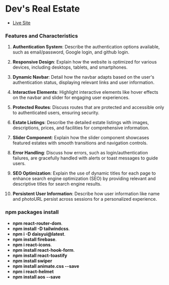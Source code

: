 # Dev's Real Estate

- [Live Site](https://dev-s-real-estate.web.app/)

### Features and Characteristics
1. **Authentication System**: Describe the authentication options available, such as email/password, Google login, and github login.

2. **Responsive Design**: Explain how the website is optimized for various devices, including desktops, tablets, and smartphones.

3. **Dynamic Navbar**: Detail how the navbar adapts based on the user's authentication status, displaying relevant links and user information.

4. **Interactive Elements**: Highlight interactive elements like hover effects on the navbar and slider for engaging user experiences.

5. **Protected Routes**: Discuss routes that are protected and accessible only to authenticated users, ensuring security.

6. **Estate Listings**: Describe the detailed estate listings with images, descriptions, prices, and facilities for comprehensive information.

7. **Slider Component**: Explain how the slider component showcases featured estates with smooth transitions and navigation controls.

8. **Error Handling**: Discuss how errors, such as login/authentication failures, are gracefully handled with alerts or toast messages to guide users.

9. **SEO Optimization**: Explain the use of dynamic titles for each page to enhance search engine optimization (SEO) by providing relevant and descriptive titles for search engine results.

10. **Persistent User Information**: Describe how user information like name and photoURL persist across sessions for a personalized experience.

### npm packages install
- **npm react-router-dom**.
- **npm install -D tailwindcss**.
- **npm i -D daisyui@latest**.
- **npm install firebase**.
- **npm i react-icons**.
- **npm install react-hook-form**.
- **npm install react-toastify**
- **npm install swiper**
- **npm install animate.css --save**
- **npm i react-helmet**
- **npm install aos --save**

